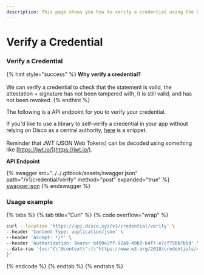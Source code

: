```yaml
---
description: This page shows you how to verify a credential using the Disco API
---
```


# Verify a Credential

### Verify a Credential

{% hint style="success" %}
**Why verify a credential?**\
\
We can verify a credential to check that the statement is valid, the attestation + signature has not been tampered with, it is still valid, and has not been revoked.
{% endhint %}

The following is a API endpoint for you to verify your credential.

If you'd like to use a library to self-verify a credential in your app without relying on Disco as a central authority, [here](https://gist.github.com/aldigjo/41a20d8fced39d4c47e7ac088f0c35c0) is a snippet. \
\
Reminder that JWT (JSON Web Tokens) can be decoded using something like [https://jwt.io/](https://jwt.io/).



**API Endpoint**&#x20;

{% swagger src="../../.gitbook/assets/swagger.json" path="/v1/credential/verify" method="post" expanded="true" %}
[swagger.json](../../.gitbook/assets/swagger.json)
{% endswagger %}

### Usage example

{% tabs %}
{% tab title="Curl" %}
{% code overflow="wrap" %}
```bash
curl --location 'https://api.disco.xyz/v1/credential/verify' \
--header 'Content-Type: application/json' \
--header 'Accept: */*' \
--header 'Authorization: Bearer b499e2ff-92a9-49b3-b4f7-e7cf756b7b5d' \
--data-raw '{vc:"{\"@context\":[\"https://www.w3.org/2018/credentials/v1\"],\"type\":[\"VerifiableCredential\",\"MembershipCredential\"],\"issuer\":{\"id\":\"did:3:kjzl6cwe1jw14a7u9sx3thx9gg9uh7u5tqjkzcnr5pi5zzkap7kiztgsfhzayzt\"},\"issuanceDate\":\"2023-09-19T13:12:14.801Z\",\"id\":\"https://api.disco.xyz/credential/22d9187b-8a33-4e17-b05f-c8192107ab28\",\"credentialSubject\":{\"id\":\"did:ethr:0x08936438bfb8e9b269f978d5327ad684f47f8c05\",\"organization\":\"House of Leroy\"},\"expirationDate\":\"2024-08-29T00:00:00.000Z\",\"credentialSchema\":{\"id\":\"https://raw.githubusercontent.com/discoxyz/disco-schemas/main/json/MembershipCredential/1-0-0.json\",\"type\":\"JsonSchemaValidator2018\"},\"proof\":{\"verificationMethod\":\"did:3:kjzl6cwe1jw14a7u9sx3thx9gg9uh7u5tqjkzcnr5pi5zzkap7kiztgsfhzayzt#controller\",\"created\":\"2023-09-19T13:12:14.827Z\",\"proofPurpose\":\"assertionMethod\",\"type\":\"EthereumEip712Signature2021\",\"proofValue\":\"0x3aa89255fe63d7ca70c43b0603aa3d004978bc0815b35ae5dcbf84a3df4867f133b6f0d717916cf84b8f6b3dcbf6a7643f18fa00557c0ddb5f5571cc8f678d291c\",\"eip712Domain\":{\"domain\":{\"chainId\":1,\"name\":\"Disco Verifiable Credential\",\"version\":\"1\"},\"messageSchema\":{\"EIP712Domain\":[{\"name\":\"name\",\"type\":\"string\"},{\"name\":\"version\",\"type\":\"string\"},{\"name\":\"chainId\",\"type\":\"uint256\"}],\"Proof\":[{\"name\":\"created\",\"type\":\"string\"},{\"name\":\"proofPurpose\",\"type\":\"string\"},{\"name\":\"type\",\"type\":\"string\"},{\"name\":\"verificationMethod\",\"type\":\"string\"}],\"Issuer\":[{\"name\":\"id\",\"type\":\"string\"}],\"CredentialSubject\":[{\"name\":\"id\",\"type\":\"string\"},{\"name\":\"organization\",\"type\":\"string\"}],\"VerifiableCredential\":[{\"name\":\"@context\",\"type\":\"string[]\"},{\"name\":\"credentialSubject\",\"type\":\"CredentialSubject\"},{\"name\":\"id\",\"type\":\"string\"},{\"name\":\"issuanceDate\",\"type\":\"string\"},{\"name\":\"issuer\",\"type\":\"Issuer\"},{\"name\":\"proof\",\"type\":\"Proof\"},{\"name\":\"type\",\"type\":\"string[]\"}]},\"primaryType\":\"VerifiableCredential\"}}}"
}'
```
{% endcode %}
{% endtab %}
{% endtabs %}
